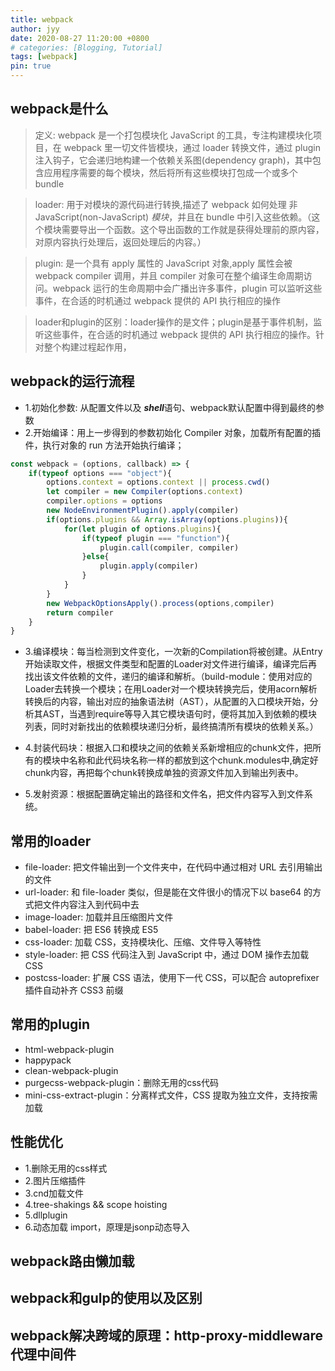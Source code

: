 ```yaml
---
title: webpack
author: jyy
date: 2020-08-27 11:20:00 +0800
# categories: [Blogging, Tutorial]
tags: [webpack]
pin: true
---
```


## webpack是什么

>定义: webpack 是一个打包模块化 JavaScript 的工具，专注构建模块化项目，在 webpack 里一切文件皆模块，通过 loader 转换文件，通过 plugin 注入钩子，它会递归地构建一个依赖关系图(dependency graph)，其中包含应用程序需要的每个模块，然后将所有这些模块打包成一个或多个 bundle

>loader: 用于对模块的源代码进行转换,描述了 webpack 如何处理 非 JavaScript(non-JavaScript) _模块_，并且在 bundle 中引入这些依赖。（这个模块需要导出一个函数。这个导出函数的工作就是获得处理前的原内容，对原内容执行处理后，返回处理后的内容。）

>plugin: 是一个具有 apply 属性的 JavaScript 对象,apply 属性会被 webpack compiler 调用，并且 compiler 对象可在整个编译生命周期访问。webpack 运行的生命周期中会广播出许多事件，plugin 可以监听这些事件，在合适的时机通过 webpack 提供的 API 执行相应的操作

> loader和plugin的区别：loader操作的是文件；plugin是基于事件机制，监听这些事件，在合适的时机通过 webpack 提供的 API 执行相应的操作。针对整个构建过程起作用，
## webpack的运行流程

- 1.初始化参数: 从配置文件以及 ***shell***语句、webpack默认配置中得到最终的参数
- 2.开始编译：用上一步得到的参数初始化 Compiler 对象，加载所有配置的插件，执行对象的 run 方法开始执行编译；

```js
const webpack = (options, callback) => {
    if(typeof options === "object"){
        options.context = options.context || process.cwd()
        let compiler = new Compiler(options.context)
        compiler.options = options
        new NodeEnvironmentPlugin().apply(compiler)
        if(options.plugins && Array.isArray(options.plugins)){
            for(let plugin of options.plugins){
                if(typeof plugin === "function"){
                    plugin.call(compiler, compiler)
                }else{
                    plugin.apply(compiler)
                }
            }
        }
        new WebpackOptionsApply().process(options,compiler)
        return compiler
    }
}
```

- 3.编译模块：每当检测到文件变化，一次新的Compilation将被创建。从Entry开始读取文件，根据文件类型和配置的Loader对文件进行编译，编译完后再找出该文件依赖的文件，递归的编译和解析。（build-module：使用对应的Loader去转换一个模块；在用Loader对一个模块转换完后，使用acorn解析转换后的内容，输出对应的抽象语法树（AST），从配置的入口模块开始，分析其AST，当遇到require等导入其它模块语句时，便将其加入到依赖的模块列表，同时对新找出的依赖模块递归分析，最终搞清所有模块的依赖关系。）

- 4.封装代码块：根据入口和模块之间的依赖关系新增相应的chunk文件，把所有的模块中名称和此代码块名称一样的都放到这个chunk.modules中,确定好chunk内容，再把每个chunk转换成单独的资源文件加入到输出列表中。

- 5.发射资源：根据配置确定输出的路径和文件名，把文件内容写入到文件系统。

## 常用的loader
- file-loader: 把文件输出到一个文件夹中，在代码中通过相对 URL 去引用输出的文件
- url-loader: 和 file-loader 类似，但是能在文件很小的情况下以 base64 的方式把文件内容注入到代码中去
- image-loader: 加载并且压缩图片文件
- babel-loader: 把 ES6 转换成 ES5
- css-loader: 加载 CSS，支持模块化、压缩、文件导入等特性
- style-loader: 把 CSS 代码注入到 JavaScript 中，通过 DOM 操作去加载 CSS
- postcss-loader: 扩展 CSS 语法，使用下一代 CSS，可以配合 autoprefixer 插件自动补齐 CSS3 前缀


## 常用的plugin
- html-webpack-plugin
- happypack
- clean-webpack-plugin
- purgecss-webpack-plugin：删除无用的css代码
- mini-css-extract-plugin：分离样式文件，CSS 提取为独立文件，支持按需加载

## 性能优化
- 1.删除无用的css样式
- 2.图片压缩插件
- 3.cnd加载文件
- 4.tree-shakings && scope hoisting
- 5.dllplugin
- 6.动态加载 import，原理是jsonp动态导入


## webpack路由懒加载

## webpack和gulp的使用以及区别

## webpack解决跨域的原理：http-proxy-middleware代理中间件



